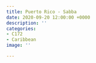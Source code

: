 ```yaml
---
title: Puerto Rico - Sabba
date: 2020-09-20 12:00:00 +0000
description: ''
categories:
- C172
- Caribbean
image: ''

---
```

